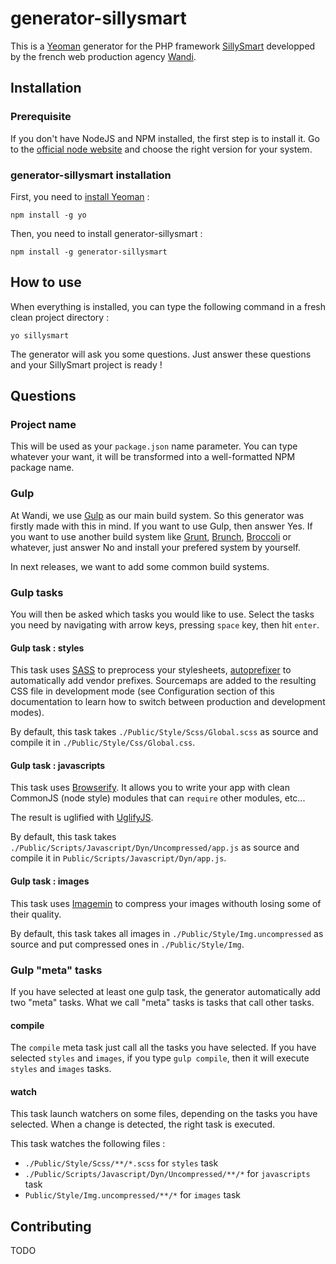 # generator-sillysmart

This is a [Yeoman](http://www.yeoman.io/) generator for the PHP framework [SillySmart](http://www.sillysmart.org/) developped by the french web production agency [Wandi](http://www.wandi.fr/).

## Installation

### Prerequisite

If you don't have NodeJS and NPM installed, the first step is to install it. Go to the [official node website](http://nodejs.org/) and choose the right version for your system.

### generator-sillysmart installation

First, you need to [install Yeoman](http://yeoman.io/learning/index.html) :

    npm install -g yo

Then, you need to install generator-sillysmart :

    npm install -g generator-sillysmart

## How to use

When everything is installed, you can type the following command in a fresh clean project directory :

    yo sillysmart

The generator will ask you some questions. Just answer these questions and your SillySmart project is ready !

## Questions

### Project name

This will be used as your `package.json` name parameter. You can type whatever your want, it will be transformed into a well-formatted NPM package name.

### Gulp

At Wandi, we use [Gulp](http://gulpjs.com/) as our main build system. So this generator was firstly made with this in mind. If you want to use Gulp, then answer Yes. If you want to use another build system like [Grunt](http://gruntjs.com/), [Brunch](http://brunch.io/), [Broccoli](http://broccolijs.com/) or whatever, just answer No and install your prefered system by yourself.

In next releases, we want to add some common build systems.

### Gulp tasks

You will then be asked which tasks you would like to use. Select the tasks you need by navigating with arrow keys, pressing `space` key, then hit `enter`.

#### Gulp task : styles

This task uses [SASS](http://sass-lang.com/) to preprocess your stylesheets, [autoprefixer](https://github.com/postcss/autoprefixer) to automatically add vendor prefixes. Sourcemaps are added to the resulting CSS file in development mode (see Configuration section of this documentation to learn how to switch between production and development modes).

By default, this task takes `./Public/Style/Scss/Global.scss` as source and compile it in `./Public/Style/Css/Global.css`.

#### Gulp task : javascripts

This task uses [Browserify](http://browserify.org/). It allows you to write your app with clean CommonJS (node style) modules that can `require` other modules, etc...

The result is uglified with [UglifyJS](https://github.com/mishoo/UglifyJS).

By default, this task takes `./Public/Scripts/Javascript/Dyn/Uncompressed/app.js` as source and compile it in `Public/Scripts/Javascript/Dyn/app.js`.

#### Gulp task : images

This task uses [Imagemin](https://github.com/imagemin/imagemin) to compress your images withouth losing some of their quality.

By default, this task takes all images in `./Public/Style/Img.uncompressed` as source and put compressed ones in `./Public/Style/Img`.

### Gulp "meta" tasks

If you have selected at least one gulp task, the generator automatically add two "meta" tasks. What we call "meta" tasks is tasks that call other tasks.

#### compile

The `compile` meta task just call all the tasks you have selected. If you have selected `styles` and `images`, if you type `gulp compile`, then it will execute `styles` and `images` tasks.

#### watch

This task launch watchers on some files, depending on the tasks you have selected. When a change is detected, the right task is executed.

This task watches the following files :

* `./Public/Style/Scss/**/*.scss` for `styles` task
* `./Public/Scripts/Javascript/Dyn/Uncompressed/**/*` for `javascripts` task
* `Public/Style/Img.uncompressed/**/*` for `images` task

## Contributing

TODO